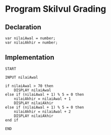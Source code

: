 # Program Skilvul Grading

## Declaration

```
var nilaiAwal = number;
var nilaiAkhir = number;
```

## Implementation

```
START

INPUT nilaiAwal

if nilaiAwal > 70 then
    DISPLAY nilaiAwal
else if (nilaiAwal + 1) % 5 = 0 then
    nilaiAkhir = nilaiAwal + 1
    DISPLAY nilaiAkhir
else if (nilaiAwal + 1) % 5 = 0 then
    nilaiAkhir = nilaiAwal + 2
    DISPLAY nilaiAkhir
end if

END
```
